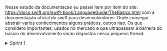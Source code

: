 
Nesse estudo da documentaçao eu passei item por item do site: https://docs.swift.org/swift-book/LanguageGuide/TheBasics.html com a documentação oficial do swift para desenvolvedores. Onde consegui abstrair varios conhecimentos alguns práticos, outros nao. Os que considero importantes, usados no mercado e que ultrapassam a barreira do básico do desenvolvimento serão dispostos nessa pequena thread:

<details>
  <summary>Sprint 1</summary>
  Inicialmente propomos um mvp e comecamos a modular as sprints de desenvolvimento de acordo com as metodologias ageis mostradas nessa apresentacao:
  
  <p float="left">
    <img width="300" alt="image" src="https://user-images.githubusercontent.com/66230142/191112311-b2e54590-ca4e-48cb-9abc-a4f0083004b6.png">  
  </p>
</details>

